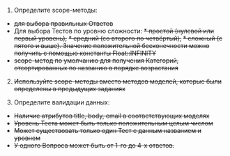 1. Определите scope-методы:
* ~~для выбора правильных Ответов~~
* Для выбора Тестов по уровню сложности:
  ~~* простой (нулевой или первый уровень),~~
  ~~* средний (со второго по четвёртый),~~
  ~~* сложный (с пятого и выше). Значение положительной бесконечности можно получить с помощью константы Float::INFINITY~~
* ~~scope-метод по умолчанию для получения Категорий, отсортированных по названию в порядке возрастания~~

2. ~~Используйте scope-методы вместо методов моделей, которые были определены в предыдущих заданиях~~

3. Определите валидации данных:
* ~~Наличие атрибутов title, body, email в соответствующих моделях~~
* ~~Уровень Теста может быть только положительным целым числом~~
* ~~Может существовать только один Тест с данным названием и уровнем~~
* ~~У одного Вопроса может быть от 1-го до 4-х ответов.~~
